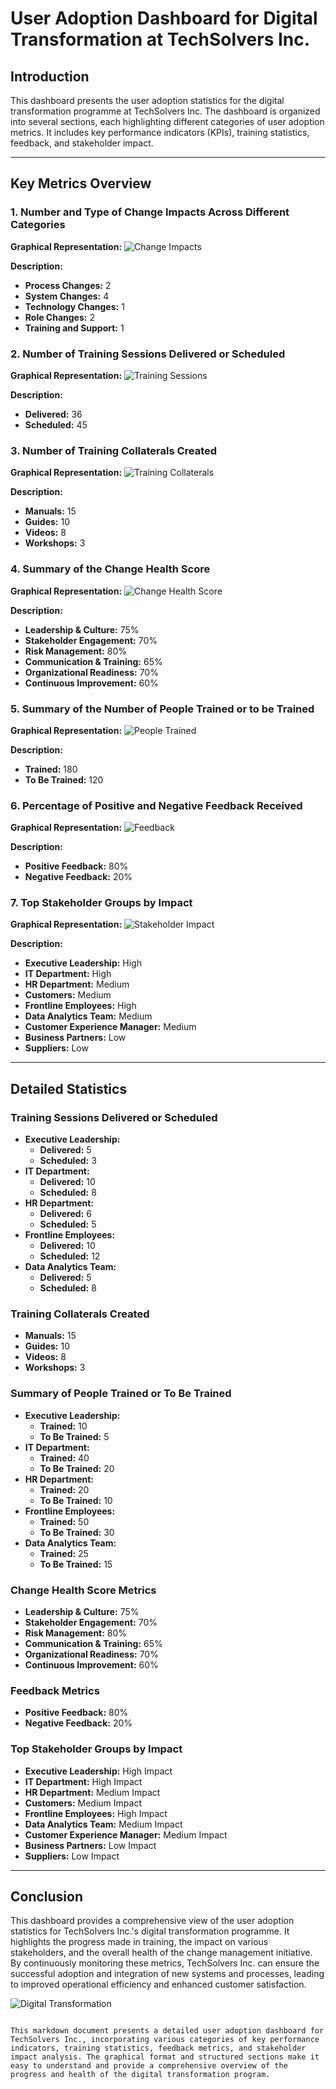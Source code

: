 # User Adoption Dashboard for Digital Transformation at TechSolvers Inc.

## Introduction
This dashboard presents the user adoption statistics for the digital transformation programme at TechSolvers Inc. The dashboard is organized into several sections, each highlighting different categories of user adoption metrics. It includes key performance indicators (KPIs), training statistics, feedback, and stakeholder impact.

---

## Key Metrics Overview

### 1. Number and Type of Change Impacts Across Different Categories
**Graphical Representation:**
![Change Impacts](https://example.com/change-impacts.png)

**Description:**
- **Process Changes:** 2
- **System Changes:** 4
- **Technology Changes:** 1
- **Role Changes:** 2
- **Training and Support:** 1

### 2. Number of Training Sessions Delivered or Scheduled
**Graphical Representation:**
![Training Sessions](https://example.com/training-sessions.png)

**Description:**
- **Delivered:** 36
- **Scheduled:** 45

### 3. Number of Training Collaterals Created
**Graphical Representation:**
![Training Collaterals](https://example.com/training-collaterals.png)

**Description:**
- **Manuals:** 15
- **Guides:** 10
- **Videos:** 8
- **Workshops:** 3

### 4. Summary of the Change Health Score
**Graphical Representation:**
![Change Health Score](https://example.com/change-health-score.png)

**Description:**
- **Leadership & Culture:** 75%
- **Stakeholder Engagement:** 70%
- **Risk Management:** 80%
- **Communication & Training:** 65%
- **Organizational Readiness:** 70%
- **Continuous Improvement:** 60%

### 5. Summary of the Number of People Trained or to be Trained
**Graphical Representation:**
![People Trained](https://example.com/people-trained.png)

**Description:**
- **Trained:** 180
- **To Be Trained:** 120

### 6. Percentage of Positive and Negative Feedback Received
**Graphical Representation:**
![Feedback](https://example.com/feedback.png)

**Description:**
- **Positive Feedback:** 80%
- **Negative Feedback:** 20%

### 7. Top Stakeholder Groups by Impact
**Graphical Representation:**
![Stakeholder Impact](https://example.com/stakeholder-impact.png)

**Description:**
- **Executive Leadership:** High
- **IT Department:** High
- **HR Department:** Medium
- **Customers:** Medium
- **Frontline Employees:** High
- **Data Analytics Team:** Medium
- **Customer Experience Manager:** Medium
- **Business Partners:** Low
- **Suppliers:** Low

---

## Detailed Statistics

### Training Sessions Delivered or Scheduled
- **Executive Leadership:** 
  - **Delivered:** 5
  - **Scheduled:** 3
- **IT Department:**
  - **Delivered:** 10
  - **Scheduled:** 8
- **HR Department:**
  - **Delivered:** 6
  - **Scheduled:** 5
- **Frontline Employees:**
  - **Delivered:** 10
  - **Scheduled:** 12
- **Data Analytics Team:**
  - **Delivered:** 5
  - **Scheduled:** 8

### Training Collaterals Created
- **Manuals:** 15
- **Guides:** 10
- **Videos:** 8
- **Workshops:** 3

### Summary of People Trained or To Be Trained
- **Executive Leadership:**
  - **Trained:** 10
  - **To Be Trained:** 5
- **IT Department:**
  - **Trained:** 40
  - **To Be Trained:** 20
- **HR Department:**
  - **Trained:** 20
  - **To Be Trained:** 10
- **Frontline Employees:**
  - **Trained:** 50
  - **To Be Trained:** 30
- **Data Analytics Team:**
  - **Trained:** 25
  - **To Be Trained:** 15

### Change Health Score Metrics
- **Leadership & Culture:** 75%
- **Stakeholder Engagement:** 70%
- **Risk Management:** 80%
- **Communication & Training:** 65%
- **Organizational Readiness:** 70%
- **Continuous Improvement:** 60%

### Feedback Metrics
- **Positive Feedback:** 80%
- **Negative Feedback:** 20%

### Top Stakeholder Groups by Impact
- **Executive Leadership:** High Impact
- **IT Department:** High Impact
- **HR Department:** Medium Impact
- **Customers:** Medium Impact
- **Frontline Employees:** High Impact
- **Data Analytics Team:** Medium Impact
- **Customer Experience Manager:** Medium Impact
- **Business Partners:** Low Impact
- **Suppliers:** Low Impact

---

## Conclusion

This dashboard provides a comprehensive view of the user adoption statistics for TechSolvers Inc.'s digital transformation programme. It highlights the progress made in training, the impact on various stakeholders, and the overall health of the change management initiative. By continuously monitoring these metrics, TechSolvers Inc. can ensure the successful adoption and integration of new systems and processes, leading to improved operational efficiency and enhanced customer satisfaction.

![Digital Transformation](https://example.com/digital-transformation.jpg)
```

This markdown document presents a detailed user adoption dashboard for TechSolvers Inc., incorporating various categories of key performance indicators, training statistics, feedback metrics, and stakeholder impact analysis. The graphical format and structured sections make it easy to understand and provide a comprehensive overview of the progress and health of the digital transformation program.
```